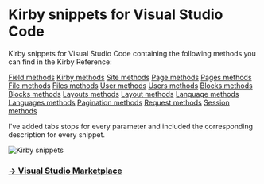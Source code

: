 # Kirby snippets for Visual Studio Code

 Kirby snippets for Visual Studio Code containing the following methods you can find in the Kirby Reference:
 
[Field methods](getkirby.com/docs/reference/templates/field-methods)
[Kirby methods](getkirby.com/docs/reference/objects/cms/app)
[Site methods](getkirby.com/docs/reference/objects/cms/site)
[Page methods](getkirby.com/docs/reference/objects/cms/page)
[Pages methods](getkirby.com/docs/reference/objects/cms/pages)
[File methods](getkirby.com/docs/reference/objects/cms/file)
[Files methods](getkirby.com/docs/reference/objects/cms/files)
[User methods](getkirby.com/docs/reference/objects/cms/user)
[Users methods](getkirby.com/docs/reference/objects/cms/users)
[Blocks methods](getkirby.com/docs/reference/objects/cms/blocks)
[Blocks methods](getkirby.com/docs/reference/objects/cms/block)
[Layouts methods](getkirby.com/docs/reference/objects/cms/layouts)
[Layout methods](getkirby.com/docs/reference/objects/cms/layout)
[Language methods](getkirby.com/docs/reference/objects/cms/language)
[Languages methods](getkirby.com/docs/reference/objects/cms/languages)
[Pagination methods](getkirby.com/docs/reference/objects/cms/pagination)
[Request methods](getkirby.com/docs/reference/objects/http/request)
[Session methods](getkirby.com/docs/reference/objects/session/session-data)

I've added tabs stops for every parameter and included the corresponding description for every snippet.

![Kirby snippets](https://user-images.githubusercontent.com/7975568/51969158-fdd5d880-2473-11e9-80f7-836f98975a2c.gif)

### [→ Visual Studio Marketplace](https://marketplace.visualstudio.com/items?itemName=medienbaecker.kirby-snippets)

